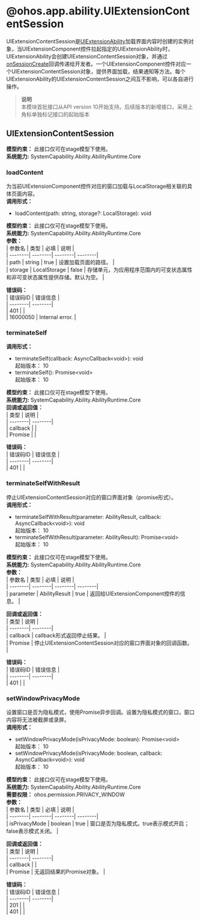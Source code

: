 # @ohos.app.ability.UIExtensionContentSession    
UIExtensionContentSession是[UIExtensionAbility](js-apis-app-ability-uiExtensionAbility.md)加载界面内容时创建的实例对象，当UIExtensionComponent控件拉起指定的UIExtensionAbility时，UIExtensionAbility会创建UIExtensionContentSession对象，并通过[onSessionCreate](js-apis-app-ability-uiExtensionAbility.md#uiextensionabilityonsessioncreate)回调传递给开发者。一个UIExtensionComponent控件对应一个UIExtensionContentSession对象，提供界面加载，结果通知等方法。每个UIExtensionAbility的UIExtensionContentSession之间互不影响，可以各自进行操作。  
> **说明**   
>本模块首批接口从API version 10开始支持。后续版本的新增接口，采用上角标单独标记接口的起始版本  
    
## UIExtensionContentSession  
 **模型约束：** 此接口仅可在stage模型下使用。  
 **系统能力:**  SystemCapability.Ability.AbilityRuntime.Core    
### loadContent    
为当前UIExtensionComponent控件对应的窗口加载与LocalStorage相关联的具体页面内容。  
 **调用形式：**     
- loadContent(path: string, storage?: LocalStorage): void  
  
 **模型约束：** 此接口仅可在stage模型下使用。  
 **系统能力:**  SystemCapability.Ability.AbilityRuntime.Core    
 **参数：**     
| 参数名 | 类型 | 必填 | 说明 |  
| --------| --------| --------| --------|  
| path | string | true | 设置加载页面的路径。 |  
| storage | LocalStorage | false | 存储单元，为应用程序范围内的可变状态属性和非可变状态属性提供存储。默认为空。 |  
    
    
 **错误码：**     
| 错误码ID | 错误信息 |  
| --------| --------|  
| 401 |  |  
| 16000050 | Internal error. |  
    
### terminateSelf  
 **调用形式：**     
    
- terminateSelf(callback: AsyncCallback\<void>): void    
起始版本： 10    
- terminateSelf(): Promise\<void>    
起始版本： 10  
  
 **模型约束：** 此接口仅可在stage模型下使用。  
 **系统能力:**  SystemCapability.Ability.AbilityRuntime.Core    
 **回调或返回值：**     
| 类型 | 说明 |  
| --------| --------|  
| callback |  |  
| Promise<void> |  |  
    
    
 **错误码：**     
| 错误码ID | 错误信息 |  
| --------| --------|  
| 401 |  |  
    
### terminateSelfWithResult    
停止UIExtensionContentSession对应的窗口界面对象（promise形式）。  
 **调用形式：**     
    
- terminateSelfWithResult(parameter: AbilityResult, callback: AsyncCallback\<void>): void    
起始版本： 10    
- terminateSelfWithResult(parameter: AbilityResult): Promise\<void>    
起始版本： 10  
  
 **模型约束：** 此接口仅可在stage模型下使用。  
 **系统能力:**  SystemCapability.Ability.AbilityRuntime.Core    
 **参数：**     
| 参数名 | 类型 | 必填 | 说明 |  
| --------| --------| --------| --------|  
| parameter | AbilityResult | true | 返回给UIExtensionComponent控件的信息。 |  
    
 **回调或返回值：**     
| 类型 | 说明 |  
| --------| --------|  
| callback | callback形式返回停止结果。 |  
| Promise<void> | 停止UIExtensionContentSession对应的窗口界面对象的回调函数。 |  
    
    
 **错误码：**     
| 错误码ID | 错误信息 |  
| --------| --------|  
| 401 |  |  
    
### setWindowPrivacyMode    
设置窗口是否为隐私模式，使用Promise异步回调。设置为隐私模式的窗口，窗口内容将无法被截屏或录屏。  
 **调用形式：**     
    
- setWindowPrivacyMode(isPrivacyMode: boolean): Promise\<void>    
起始版本： 10    
- setWindowPrivacyMode(isPrivacyMode: boolean, callback: AsyncCallback\<void>): void    
起始版本： 10  
  
 **模型约束：** 此接口仅可在stage模型下使用。  
 **系统能力:**  SystemCapability.Ability.AbilityRuntime.Core  
 **需要权限：** ohos.permission.PRIVACY_WINDOW    
 **参数：**     
| 参数名 | 类型 | 必填 | 说明 |  
| --------| --------| --------| --------|  
| isPrivacyMode | boolean | true | 窗口是否为隐私模式。true表示模式开启；false表示模式关闭。 |  
    
 **回调或返回值：**     
| 类型 | 说明 |  
| --------| --------|  
| callback |  |  
| Promise<void> | 无返回结果的Promise对象。 |  
    
    
 **错误码：**     
| 错误码ID | 错误信息 |  
| --------| --------|  
| 201 |  |  
| 401 |  |  
